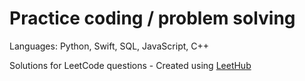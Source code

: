 # Practice coding / problem solving

Languages: Python, Swift, SQL, JavaScript, C++


Solutions for LeetCode questions - Created using [LeetHub](https://github.com/QasimWani/LeetHub)
